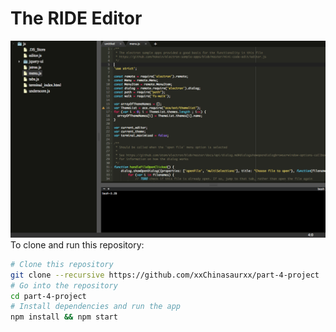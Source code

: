 # The RIDE Editor
![alt tag](documentation/screenshot_22_4.png)
To clone and run this repository:

```bash
# Clone this repository
git clone --recursive https://github.com/xxChinasaurxx/part-4-project
# Go into the repository
cd part-4-project
# Install dependencies and run the app
npm install && npm start
```
